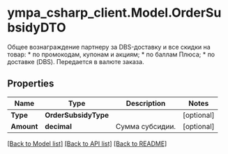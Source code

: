 # ympa_csharp_client.Model.OrderSubsidyDTO
Общее вознаграждение партнеру за DBS-доставку и все скидки на товар:  * по промокодам, купонам и акциям; * по баллам Плюса; * по доставке (DBS).  Передается в валюте заказа. 

## Properties

Name | Type | Description | Notes
------------ | ------------- | ------------- | -------------
**Type** | **OrderSubsidyType** |  | [optional] 
**Amount** | **decimal** | Сумма субсидии. | [optional] 

[[Back to Model list]](../README.md#documentation-for-models) [[Back to API list]](../README.md#documentation-for-api-endpoints) [[Back to README]](../README.md)

